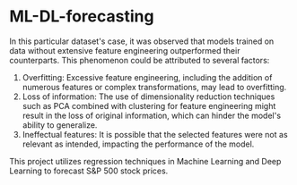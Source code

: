 # ML-DL-forecasting
In this particular dataset's case, it was observed that models trained on data without extensive feature engineering outperformed their counterparts. This phenomenon could be attributed to several factors:

1. Overfitting: Excessive feature engineering, including the addition of numerous features or complex transformations, may lead to overfitting.
2. Loss of information: The use of dimensionality reduction techniques such as PCA combined with clustering for feature engineering might result in the loss of original information, which can hinder the model's ability to generalize.
3. Ineffectual features: It is possible that the selected features were not as relevant as intended, impacting the performance of the model.

This project utilizes regression techniques in Machine Learning and Deep Learning to forecast S&P 500 stock prices.
